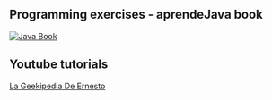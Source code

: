 ## Programming exercises - aprendeJava book
<a href="https://leanpub.com/aprendejava/">
  <img src="https://d2sofvawe08yqg.cloudfront.net/aprendejava/hero?1567530875" alt="Java Book" title="aprendeJava">
</a>

## Youtube tutorials
<a href="https://www.youtube.com/c/ErnestoP%C3%A9rezM/playlists">La Geekipedia De Ernesto</a>
